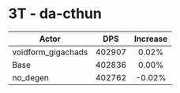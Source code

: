 # 3T - da-cthun
| Actor | DPS | Increase |
|---|:---:|:---:|
|voidform_gigachads|402907|0.02%|
|Base|402836|0.00%|
|no_degen|402762|-0.02%|
